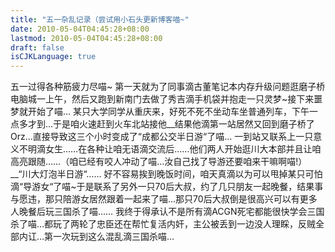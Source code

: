 ```yaml
---
title: "五一杂乱记录（尝试用小石头更新博客喵~"
date: 2010-05-04T04:45:28+08:00
lastmod: 2010-05-04T04:45:28+08:00
draft: false
isCJKLanguage: true
---
```


五一过得各种筋疲力尽喵~
第一天就为了同事滴古董笔记本内存升级问题逛磨子桥电脑城一上午，然后又跑到新南门去做了秀吉滴手机袋并抱走一只灵梦~接下来噩梦就开始了喵…
某只大学同学从重庆来，好死不死不坐动车坐普通列车，下午一点多才到…于是咱火速赶到火车北站接他__结果他滴第一站居然又回到磨子桥了Orz...直接导致这三个小时变成了“成都公交半日游“了喵…
一到站又联系上一只意义不明滴女生……在各种让咱无语滴交流后……他们两人开始逛川大本部并且让咱高亮跟随……（咱已经有咬人冲动了喵…汝自己找了导游还要咱来干嘛啊喵!）__“川大灯泡半日游“……
好不容易挨到晚饭时间，咱天真滴以为可以甩掉某只可怕滴“导游女“了喵~于是联系了另外一只70后大叔，约了几只朋友一起晚餐，结果事与愿违，那只陪游女居然跟着一起来了喵…那只70后大叔倒是很高兴可以有更多人晚餐后玩三国杀了喵……
我终于得承认不是所有滴ACGN死宅都能很快学会三国杀了喵…都玩了两轮了忠臣还在帮忙复活内奸，主公被丢到一边没人理睬，反贼全部内讧…第一次玩到这么混乱滴三国杀喵…